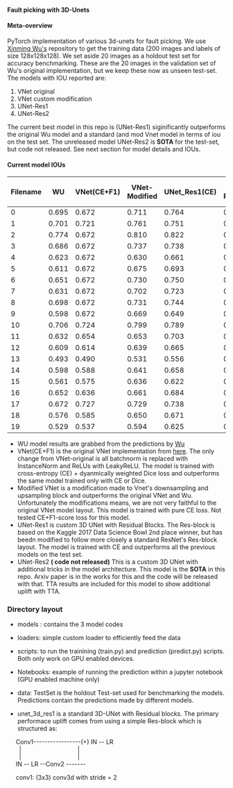 #### Fault picking with 3D-Unets

#### Meta-overview
PyTorch implementation of various 3d-unets for fault picking. We use [Xinming Wu's](https://github.com/xinwucwp/faultSeg) repository to get the training data (200 images and labels of size 128x128x128). We set aside 20 images as a holdout test set for accuracy benchmarking. These are the 20 images in the validation set of Wu's original implementation, but we keep these now as unseen test-set. The models with  IOU reported are:
1. VNet original
2. VNet custom modification
3. UNet-Res1
4. UNet-Res2  

The current best model in this repo is (UNet-Res1) siginificantly outperforms the original Wu model and a standard (and mod Vnet model in terms of iou on the test set. The unreleased model UNet-Res2 is **SOTA** for the test-set, but code not released. See next section for model details and IOUs.

#### Current model IOUs

| Filename | WU | VNet(CE+F1) | VNet-Modified | UNet_Res1(CE) | Unet-Res2(**SOTA**) | Unet-Res2(TTA) **SOTA** |  
| -- | -- | -- | -- | -- | -- | -- |  
| 0 | 0.695 | 0.672 | 0.711 | 0.764 | 0.801 | 0.814 | 
| 1 | 0.701 | 0.721 | 0.761 | 0.751 | 0.809 | 0.824 |
| 2 | 0.774 | 0.672 | 0.810 | 0.822 | 0.864 | 0.861 | 
| 3 | 0.686 | 0.672 | 0.737 | 0.738 | 0.787 | 0.801 |
| 4 | 0.623 | 0.672 | 0.630 | 0.661 | 0.686 | 0.699 |
| 5 | 0.611 | 0.672 | 0.675 | 0.693 | 0.714 | 0.721 |
| 6 | 0.651 | 0.672 | 0.730 | 0.750 | 0.789 | 0.786 |
| 7 | 0.631 | 0.672 | 0.702 | 0.723 | 0.750 | 0.749 |
| 8 | 0.698 | 0.672 | 0.731 | 0.744 | 0.761 | 0.758 |
| 9 | 0.598 | 0.672 | 0.669 | 0.649 | 0.691 | 0.693 |
| 10 | 0.706 | 0.724 | 0.799 | 0.789 | 0.834 | 0.843 |
| 11 | 0.632 | 0.654 | 0.653 | 0.703 | 0.709 | 0.732 |
| 12 | 0.609 | 0.614 | 0.639 | 0.665 | 0.708 | 0.721 |
| 13 | 0.493 | 0.490 | 0.531 | 0.556 | 0.580 | 0.625 |
| 14 | 0.598 | 0.588 | 0.641 | 0.658 | 0.695 | 0.689 |
| 15 | 0.561 | 0.575 | 0.636 | 0.622 | 0.688 | 0.699 |
| 16 | 0.652 | 0.636 | 0.661 | 0.684 | 0.729 | 0.747 |
| 17 | 0.672 | 0.727 | 0.729 | 0.738 | 0.763 | 0.770 |
| 18 | 0.576 | 0.585 | 0.650 | 0.671 | 0.684 | 0.703 |
| 19 | 0.529 | 0.537 | 0.594 | 0.625 | 0.685 | 0.701 |

* WU model results are grabbed from the predictions by [Wu](https://github.com/xinwucwp/faultSeg/tree/master/data/validation/predict)
* VNet(CE+F1) is the original VNet implementation from [here](https://github.com/mattmacy/vnet.pytorch). The only change from VNet-original is all batchnorm is replaced with InstanceNorm and ReLUs with LeakyReLU. The model is trained with cross-entropy (CE) + dyanmically weighted Dice loss and outperforms the same model trained only with CE or Dice.
* Modified VNet is a modification made to Vnet's downsampling and upsampling block and outperforms the original VNet and Wu. Unfortunately the modifications means, we are not very faithful to the original VNet model layout. This model is trained with pure CE loss. Not tested CE+F1-score loss for this model.
* UNet-Res1 is custom 3D UNet with Residual Blocks. The Res-block  is based on the Kaggle 2017 Data Science Bowl 2nd place winner, but has beedn modified to follow more closely a standard ResNet's Res-block layout. The model is trained with CE and outperforms all the previous models on the test set.
* UNet-Res2 **( code not released)** This is a custom 3D UNet with additional tricks in the model architecture. This model is the **SOTA** in this repo. Arxiv paper is in the works for this and the code will be released with that. TTA results are included for this model to show additional uplift with TTA. 

### Directory layout

* models : contains the 3 model codes
* loaders: simple custom loader to efficiently feed the data
* scripts: to run the trainining (train.py) and prediction (predict.py) scripts. Both only work on GPU enabled devices.
* Notebooks: example of running the prediction within a jupyter notebook (GPU enabled machine only)
* data: TestSet is the holdout Test-set used for benchmarking the models. Predictions contain the predictions made by different models. 


 
 
* unet_3d_res1 is a standard 3D-UNet with Residual blocks. The primary performace uplift comes from using a simple Res-block which is structured as:  


&nbsp;&nbsp;&nbsp;&nbsp; Conv1-----------------(+) IN -- LR  
&nbsp;&nbsp;&nbsp;&nbsp;&nbsp;&nbsp; |&nbsp;&nbsp;&nbsp;&nbsp;&nbsp;&nbsp;&nbsp;&nbsp;&nbsp;&nbsp;&nbsp;&nbsp;&nbsp;&nbsp;&nbsp;&nbsp;&nbsp;&nbsp;&nbsp;&nbsp;&nbsp;&nbsp;&nbsp;&nbsp;&nbsp;&nbsp;&nbsp;&nbsp;&nbsp;&nbsp;&nbsp;&nbsp;&nbsp;|     
&nbsp;&nbsp;&nbsp;&nbsp;&nbsp;&nbsp; |&nbsp;&nbsp;&nbsp;&nbsp;&nbsp;&nbsp;&nbsp;&nbsp;&nbsp;&nbsp;&nbsp;&nbsp;&nbsp;&nbsp;&nbsp;&nbsp;&nbsp;&nbsp;&nbsp;&nbsp;&nbsp;&nbsp;&nbsp;&nbsp;&nbsp;&nbsp;&nbsp;&nbsp;&nbsp;&nbsp;&nbsp;&nbsp;&nbsp;|     
&nbsp;&nbsp;&nbsp;&nbsp; IN -- LR --Conv2 -------

&nbsp;&nbsp;&nbsp;&nbsp; conv1: (3x3) conv3d with stride = 2        
